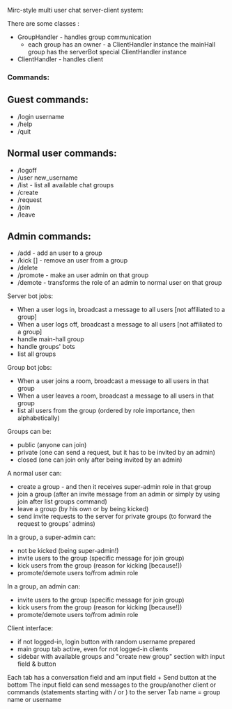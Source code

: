 Mirc-style multi user chat server-client system:

There are some classes :
- GroupHandler - handles group communication
    - each group has an owner - a ClientHandler instance
    the mainHall group has the serverBot special ClientHandler instance
- ClientHandler - handles client

### Commands:
## Guest commands:
- /login username
- /help
- /quit
## Normal user commands:
- /logoff
- /user new_username
- /list - list all available chat groups
- /create <group>
- /request <group>
- /join <group>
- /leave <group>
## Admin commands:
- /add <group> <user> - add an user to a group
- /kick <group> <user> [<reason>] - remove an user from a group
- /delete <group>
- /promote <group> <user> - make an user admin on that group
- /demote <group> <user> - transforms the role of an admin to normal user on that group

Server bot jobs:
- When a user logs in, broadcast a message to all users [not affiliated to a group]
- When a user logs off, broadcast a message to all users [not affiliated to a group]
- handle main-hall group
- handle groups' bots
- list all groups

Group bot jobs:
- When a user joins a room, broadcast a message to all users in that group
- When a user leaves a room, broadcast a message to all users in that group
- list all users from the group (ordered by role importance, then alphabetically)

Groups can be:
- public (anyone can join)
- private (one can send a request, but it has to be invited by an admin)
- closed (one can join only after being invited by an admin)

A normal user can:
- create a group - and then it receives super-admin role in that group
- join a group (after an invite message from an admin or simply by using join after list groups command)
- leave a group (by his own or by being kicked)
- send invite requests to the server for private groups (to forward the request to groups' admins)

In a group, a super-admin can:
- not be kicked (being super-admin!)
- invite users to the group (specific message for join group)
- kick users from the group (reason for kicking [because!])
- promote/demote users to/from admin role

In a group, an admin can:
- invite users to the group (specific message for join group)
- kick users from the group (reason for kicking [because!])
- promote/demote users to/from admin role

Client interface:
- if not logged-in, login button with random username prepared
- main group tab active, even for not logged-in clients
- sidebar with available groups and "create new group" section with input field & button



Each tab has a conversation field and am input field + Send button at the bottom
The input field can send messages to the group/another client or commands (statements starting with / or \) to the server
Tab name = group name or username


